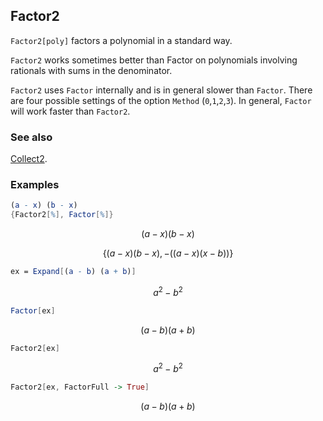 ## Factor2 

`Factor2[poly]` factors a polynomial in a standard way.

`Factor2` works sometimes better than Factor on polynomials involving rationals with sums in the denominator.

`Factor2` uses `Factor` internally and is in general slower than `Factor`. There are four possible settings of the option `Method` (`0`,`1`,`2`,`3`). In general, `Factor` will work faster than `Factor2`.

### See also

[Collect2](Collect2).

### Examples

```mathematica
(a - x) (b - x)
{Factor2[%], Factor[%]}
```

$$(a-x) (b-x)$$

$$\{(a-x) (b-x),-((a-x) (x-b))\}$$

```mathematica
ex = Expand[(a - b) (a + b)]
```

$$a^2-b^2$$

```mathematica
Factor[ex]
```

$$(a-b) (a+b)$$

```mathematica
Factor2[ex]
```

$$a^2-b^2$$

```mathematica
Factor2[ex, FactorFull -> True]
```

$$(a-b) (a+b)$$
